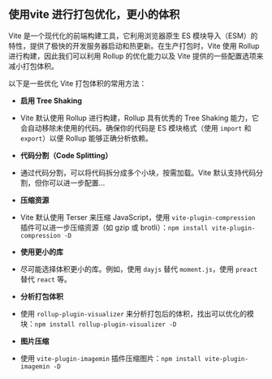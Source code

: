 ## 使用vite 进行打包优化，更小的体积

Vite 是一个现代化的前端构建工具，它利用浏览器原生 ES 模块导入（ESM）的特性，提供了极快的开发服务器启动和热更新。在生产打包时，Vite 使用 Rollup 进行构建，因此我们可以利用 Rollup 的优化能力以及 Vite 提供的一些配置选项来减小打包体积。

以下是一些优化 Vite 打包体积的常用方法：

- **启用 Tree Shaking**
- Vite 默认使用 Rollup 进行构建，Rollup 具有优秀的 Tree Shaking 能力，它会自动移除未使用的代码。确保你的代码是 ES 模块格式（使用 `import` 和 `export`）以便 Rollup 能够正确分析依赖。

- **代码分割（Code Splitting）**
- 通过代码分割，可以将代码拆分成多个小块，按需加载。Vite 默认支持代码分割，但你可以进一步配置...

- **压缩资源**
- Vite 默认使用 Terser 来压缩 JavaScript，使用 `vite-plugin-compression` 插件可以进一步压缩资源（如 gzip 或 brotli）：`npm install vite-plugin-compression -D`

- **使用更小的库**
-  尽可能选择体积更小的库。例如，使用 `dayjs` 替代 `moment.js`，使用 `preact` 替代 `react` 等。

-  **分析打包体积**
-  使用 `rollup-plugin-visualizer` 来分析打包后的体积，找出可以优化的模块：`npm install rollup-plugin-visualizer -D`

-  **图片压缩**
-  使用 `vite-plugin-imagemin` 插件压缩图片：`npm install vite-plugin-imagemin -D`
